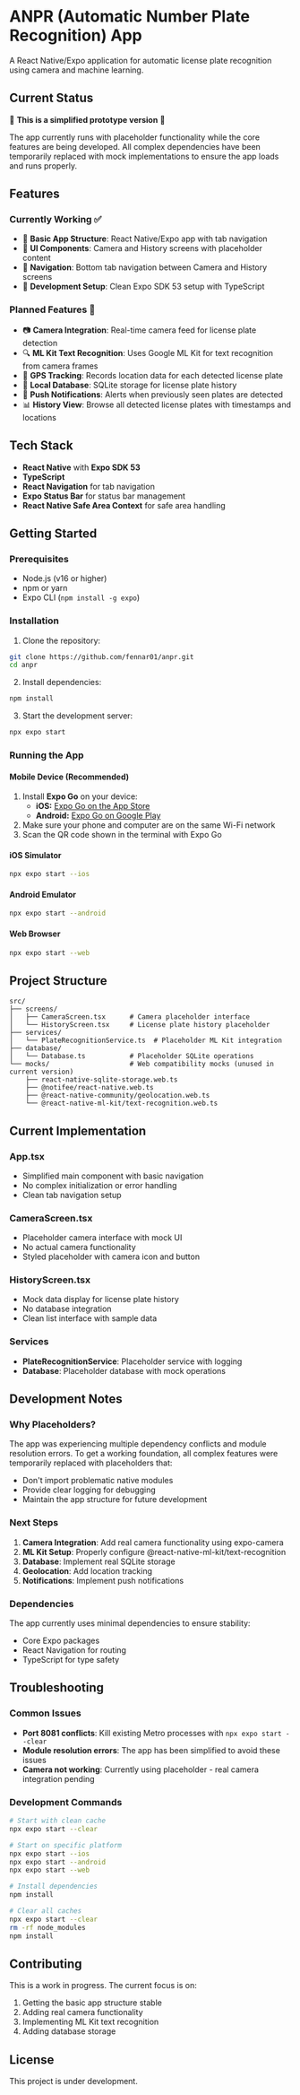 # ANPR (Automatic Number Plate Recognition) App

A React Native/Expo application for automatic license plate recognition using camera and machine learning.

## Current Status

🚧 **This is a simplified prototype version** 🚧

The app currently runs with placeholder functionality while the core features are being developed. All complex dependencies have been temporarily replaced with mock implementations to ensure the app loads and runs properly.

## Features

### Currently Working ✅
- 📱 **Basic App Structure**: React Native/Expo app with tab navigation
- 🎨 **UI Components**: Camera and History screens with placeholder content
- 📱 **Navigation**: Bottom tab navigation between Camera and History screens
- 🔧 **Development Setup**: Clean Expo SDK 53 setup with TypeScript

### Planned Features 🚧
- 📷 **Camera Integration**: Real-time camera feed for license plate detection
- 🔍 **ML Kit Text Recognition**: Uses Google ML Kit for text recognition from camera frames
- 📍 **GPS Tracking**: Records location data for each detected license plate
- 💾 **Local Database**: SQLite storage for license plate history
- 🔔 **Push Notifications**: Alerts when previously seen plates are detected
- 📊 **History View**: Browse all detected license plates with timestamps and locations

## Tech Stack

- **React Native** with **Expo SDK 53**
- **TypeScript**
- **React Navigation** for tab navigation
- **Expo Status Bar** for status bar management
- **React Native Safe Area Context** for safe area handling

## Getting Started

### Prerequisites

- Node.js (v16 or higher)
- npm or yarn
- Expo CLI (`npm install -g expo`)

### Installation

1. Clone the repository:
```bash
git clone https://github.com/fennar01/anpr.git
cd anpr
```

2. Install dependencies:
```bash
npm install
```

3. Start the development server:
```bash
npx expo start
```

### Running the App

#### Mobile Device (Recommended)
1. Install **Expo Go** on your device:
   - **iOS:** [Expo Go on the App Store](https://apps.apple.com/app/expo-go/id982107779)
   - **Android:** [Expo Go on Google Play](https://play.google.com/store/apps/details?id=host.exp.exponent)
2. Make sure your phone and computer are on the same Wi-Fi network
3. Scan the QR code shown in the terminal with Expo Go

#### iOS Simulator
```bash
npx expo start --ios
```

#### Android Emulator
```bash
npx expo start --android
```

#### Web Browser
```bash
npx expo start --web
```

## Project Structure

```
src/
├── screens/
│   ├── CameraScreen.tsx      # Camera placeholder interface
│   └── HistoryScreen.tsx     # License plate history placeholder
├── services/
│   └── PlateRecognitionService.ts  # Placeholder ML Kit integration
├── database/
│   └── Database.ts           # Placeholder SQLite operations
└── mocks/                    # Web compatibility mocks (unused in current version)
    ├── react-native-sqlite-storage.web.ts
    ├── @notifee/react-native.web.ts
    ├── @react-native-community/geolocation.web.ts
    └── @react-native-ml-kit/text-recognition.web.ts
```

## Current Implementation

### App.tsx
- Simplified main component with basic navigation
- No complex initialization or error handling
- Clean tab navigation setup

### CameraScreen.tsx
- Placeholder camera interface with mock UI
- No actual camera functionality
- Styled placeholder with camera icon and button

### HistoryScreen.tsx
- Mock data display for license plate history
- No database integration
- Clean list interface with sample data

### Services
- **PlateRecognitionService**: Placeholder service with logging
- **Database**: Placeholder database with mock operations

## Development Notes

### Why Placeholders?
The app was experiencing multiple dependency conflicts and module resolution errors. To get a working foundation, all complex features were temporarily replaced with placeholders that:
- Don't import problematic native modules
- Provide clear logging for debugging
- Maintain the app structure for future development

### Next Steps
1. **Camera Integration**: Add real camera functionality using expo-camera
2. **ML Kit Setup**: Properly configure @react-native-ml-kit/text-recognition
3. **Database**: Implement real SQLite storage
4. **Geolocation**: Add location tracking
5. **Notifications**: Implement push notifications

### Dependencies
The app currently uses minimal dependencies to ensure stability:
- Core Expo packages
- React Navigation for routing
- TypeScript for type safety

## Troubleshooting

### Common Issues
- **Port 8081 conflicts**: Kill existing Metro processes with `npx expo start --clear`
- **Module resolution errors**: The app has been simplified to avoid these issues
- **Camera not working**: Currently using placeholder - real camera integration pending

### Development Commands
```bash
# Start with clean cache
npx expo start --clear

# Start on specific platform
npx expo start --ios
npx expo start --android
npx expo start --web

# Install dependencies
npm install

# Clear all caches
npx expo start --clear
rm -rf node_modules
npm install
```

## Contributing

This is a work in progress. The current focus is on:
1. Getting the basic app structure stable
2. Adding real camera functionality
3. Implementing ML Kit text recognition
4. Adding database storage

## License

This project is under development. 